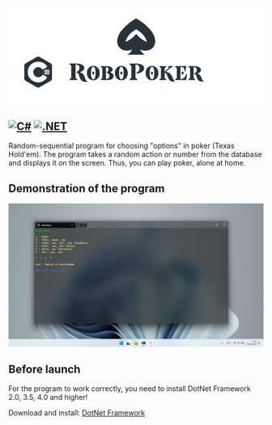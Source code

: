 <p align="center"><img src=".github/img/logo-new.png"></p>

[![C#](https://img.shields.io/badge/-C%23-D9C6F0?style=for-the-badge&logo=c-sharp&logoColor=black&logoWidth=30)](https://docs.microsoft.com/en-us/dotnet/csharp/)
[![.NET](https://img.shields.io/badge/-.NET-C9D9F2?style=for-the-badge&logo=dotnet&logoColor=black&logoWidth=30)](https://dotnet.microsoft.com/)
---

Random-sequential program for choosing "options" in poker (Texas Hold'em).
The program takes a random action or number from the database and displays it on the screen.
Thus, you can play poker, alone at home.

## Demonstration of the program

<p align="center"><img src=".github/img/terminal.png"></p>

## Before launch

<p>For the program to work correctly, you need to install DotNet Framework 2.0, 3.5, 4.0 and higher!</p>

Download and install: [DotNet Framework](https://dotnet.microsoft.com/en-us/download/dotnet-framework)
